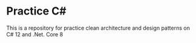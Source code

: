 # Practice C#
This is a repository for practice clean architecture and design patterns on C# 12 and .Net. Core 8
